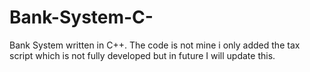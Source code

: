 # Bank-System-C-
Bank System written in C++. The code is not mine i only added the tax script which is not fully developed but in future I will update this.
